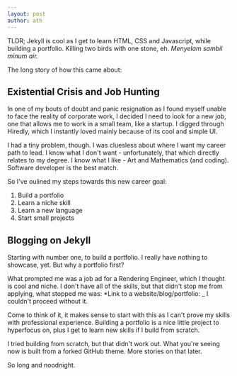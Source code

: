 ```yaml
---
layout: post
author: ath
---
```


TLDR; Jekyll is cool as I get to learn HTML, CSS and Javascript, while building a portfolio. Killing two birds with one stone, eh. _Menyelam sambil minum air._

The long story of how this came about:

## Existential Crisis and Job Hunting

In one of my bouts of doubt and panic resignation as I found myself unable to face the reality of corporate work, I decided I need to look for a new job, one that allows me to work in a small team, like a startup. I digged through Hiredly, which I instantly loved mainly because of its cool and simple UI.

I had a tiny problem, though. I was cluesless about where I want my career path to lead. I know what I don't want - unfortunately, that which directly relates to my degree. I know what I like - Art and Mathematics (and coding). Software developer is the best match.

So I've oulined my steps towards this new career goal:
1. Build a portfolio
2. Learn a niche skill
3. Learn a new language
4. Start small projects

## Blogging on Jekyll 

Starting with number one, to build a portfolio. I really have nothing to showcase, yet. But why a portfolio first? 

What prompted me was a job ad for a Rendering Engineer, which I thought is cool and niche. I don't have all of the skills, but that didn't stop me from applying, what stopped me was: *Link to a website/blog/portfolio: _
I couldn't proceed without it.

Come to think of it, it makes sense to start with this as I can't prove my skills with professional experience. Building a portfolio is a nice little project to hyperfocus on, plus I get to learn new skills if I build from scratch.

I tried building from scratch, but that didn't work out. What you're seeing now is built from a forked GitHub theme. More stories on that later.

So long and noodnight.
